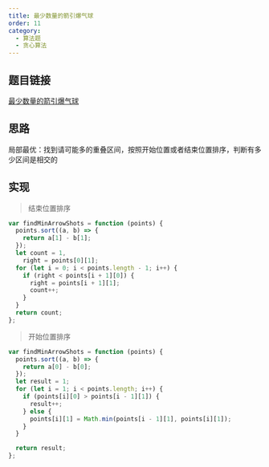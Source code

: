 ```yaml
---
title: 最少数量的箭引爆气球
order: 11
category:
  - 算法题
  - 贪心算法
---
```


## 题目链接

[最少数量的箭引爆气球](https://leetcode.cn/problems/minimum-number-of-arrows-to-burst-balloons/)

## 思路

局部最优：找到请可能多的重叠区间，按照开始位置或者结束位置排序，判断有多少区间是相交的

## 实现

> 结束位置排序

```js
var findMinArrowShots = function (points) {
  points.sort((a, b) => {
    return a[1] - b[1];
  });
  let count = 1,
    right = points[0][1];
  for (let i = 0; i < points.length - 1; i++) {
    if (right < points[i + 1][0]) {
      right = points[i + 1][1];
      count++;
    }
  }
  return count;
};
```

> 开始位置排序

```js
var findMinArrowShots = function (points) {
  points.sort((a, b) => {
    return a[0] - b[0];
  });
  let result = 1;
  for (let i = 1; i < points.length; i++) {
    if (points[i][0] > points[i - 1][1]) {
      result++;
    } else {
      points[i][1] = Math.min(points[i - 1][1], points[i][1]);
    }
  }

  return result;
};
```
